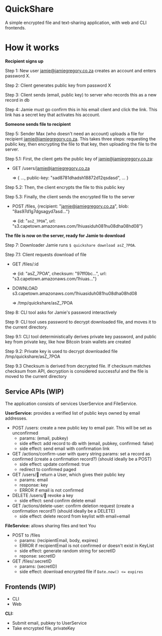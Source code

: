 # QuickShare

A simple encrypted file and text-sharing application, with web and CLI frontends.

# How it works

**Recipient signs up**

Step 1: New user jamie@jamiegregory.co.za creates an account and enters password X.

Step 2: Client generates public key from password X

Step 3: Client sends (email, public key) to server who records this as a new record in db

Step 4: Jamie must go confirm this in his email client and click the link. This link has a secret key that activates his account.

**Someone sends file to recipient**

Step 5: Sender Max (who doesn't need an account) uploads a file for recipient jamie@jamiegregory.co.za. This takes three steps: requesting the public key, then encrypting the file to that key, then uploading the file to the server.

Step 5.1: First, the client gets the public key of jamie@jamiegregory.co.za:

- GET /users/jamie@jamiegregory.co.za

    ⇒ { ..., public-key: "sad8781dhadsh18872d12qsdasd", ... }

Step 5.2: Then, the client encrypts the file to this public key

Step 5.3: Finally, the client sends the encrypted file to the server

- POST /files, {recipient: "jamie@jamiegregory.co.za", blob: "8as97d1g7dgsagyd7asd..."}

    ⇒ {id: "`asZ_7POA`", url: "s3.capetown.amazonaws.com/1hiuasiduh081hu08dha08hd08"}

**The file is now on the server, ready for Jamie to download**

Step 7: Downloader Jamie runs  `$ quickshare download asZ_7POA`.

Step 7.1: Client requests download of file

- GET /files/:id

    ⇒ {id: "asZ_7POA", checksum: "97ff0bc...", url: "s3.capetown.amazonaws.com/1hiuas..."}

- DOWNLOAD s3.capetown.amazonaws.com/1hiuasiduh081hu08dha08hd08

    ⇒ /tmp/quickshare/asZ_7POA

Step 8: CLI tool asks for Jamie's password interactively

Step 9: CLI tool uses password to decrypt downloaded file, and moves it to the current directory. 

Step 9.1: CLI tool deterministically derives private key password, and public key from private key, like how Bitcoin brain wallets are created

Step 9.2: Private key is used to decrypt downloaded file /tmp/quickshare/asZ_7POA

Step 9.3 Checksum is derived from decrypted file. If checksum matches checksum from API, decryption is considered successful and the file is moved to the current directory

## Service APIs (WIP)
The application consists of services UserService and FileService.

**UserService:** provides a verified list of public keys owned by email addresses.

- POST /users: create a new public key to email pair. This will be set as unconfirmed
    - params: (email, pubkey)
    - side effect: add record to db with (email, pubkey, confirmed: false)
    - side effect: send email with confirmation link
- GET /actions/confirm-user with query string params: set a record as confirmed (create a confirmation record?) (should ideally be a POST)
    - side effect: update confirmed: true
    - redirect to confirmed paged
- GET /users/:email: return a User, which gives their public key
    - params: email
    - response: key
    - ERROR if email is not confirmed
- DELETE /users/:email: revoke a key
    - side effect: send confirm delete email
- GET /actions/delete-user: confirm deletion request (create a confirmation record?) (should ideally be a DELETE)
    - side effect: delete record from keylist with email=email

**FileService:** allows sharing files and text
You 
- POST to /files
    - params: (recipientEmail, body, expires)
    - ERROR if recipientEmail is not confirmed or doesn't exist in KeyList
    - side effect: generate random string for secretID
    - reponse: secretID
- GET /files/:secretID
    - params: (secretID)
    - side effect: download encrypted file if `Date.now() <= expires`

## Frontends (WIP)
- CLI
- Web

**CLI:**
- Submit email, pubkey to UserService
- Take encrypted file, privateKey
